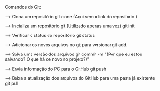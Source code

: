 Comandos do Git:

--> Clona um repositório
git clone (Aqui vem o link do repositório.)

--> Inicializa um repositório git (Utilizado apenas uma vez)
git init

--> Verificar o status do repositório
git status

--> Adicionar os novos arquivos no git para versionar
git add.

--> Salva uma versão dos arquivos
git commit -m "(Por que eu estou salvando? O que há de novo no projeto?)"

--> Envia informação do PC para o GitHub
git push 

--> Baixa a atualização dos arquivos do GitHub para uma pasta já existente 
git pull
